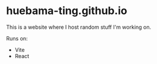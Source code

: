 # huebama-ting.github.io

This is a website where I host random stuff I'm working on.

Runs on:

- Vite
- React

